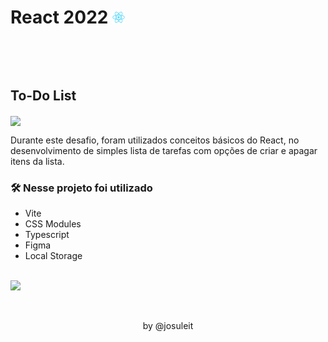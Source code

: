 # React 2022 <img width="20" height="20" src="https://raw.githubusercontent.com/devicons/devicon/master/icons/react/react-original.svg" />

<br />

&nbsp;

## To-Do List

<img src="https://user-images.githubusercontent.com/71772559/178170317-063200c0-4605-491a-80df-421ae6eef864.png" align="center" />

Durante este desafio, foram utilizados conceitos básicos do React, no desenvolvimento de simples lista de tarefas com opções de criar e apagar itens da lista.

### 🛠️ Nesse projeto foi utilizado

- Vite
- CSS Modules
- Typescript
- Figma
- Local Storage

<br />

<a href="https://todolist-eight-zeta.vercel.app/" target="_blank">
<img src="https://user-images.githubusercontent.com/71772559/178192066-d52e0cf7-906e-4baa-80f3-4b49dde153c0.png" />
</a>

&nbsp;

<p align="center">by @josuleit </p>
